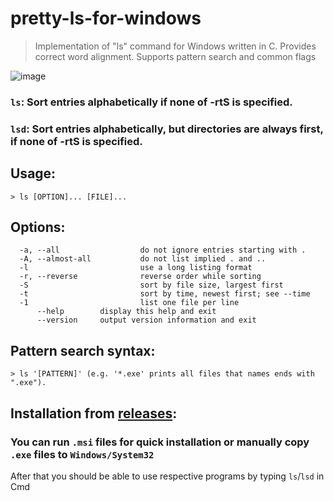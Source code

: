 # pretty-ls-for-windows
> Implementation of "ls" command for Windows written in C. Provides correct word alignment. Supports pattern search and common flags

![image](https://github.com/user-attachments/assets/31428eea-487f-4632-be1b-5a62db2c6002)


### `ls`: Sort entries alphabetically if none of -rtS is specified.
### `lsd`: Sort entries alphabetically, but directories are always first, if none of -rtS is specified.

## Usage:
```
> ls [OPTION]... [FILE]...
```
## Options:
```
  -a, --all                  do not ignore entries starting with .
  -A, --almost-all           do not list implied . and ..
  -l                         use a long listing format
  -r, --reverse              reverse order while sorting
  -S                         sort by file size, largest first
  -t                         sort by time, newest first; see --time
  -1                         list one file per line
      --help        display this help and exit
      --version     output version information and exit
```
## Pattern search syntax:
```
> ls '[PATTERN]' (e.g. '*.exe' prints all files that names ends with ".exe").
```

## Installation from [releases](https://github.com/sensod9/pretty-ls-for-windows/releases/):
### You can run `.msi` files for quick installation or manually copy `.exe` files to `Windows/System32`
After that you should be able to use respective programs by typing `ls`/`lsd` in Cmd 
